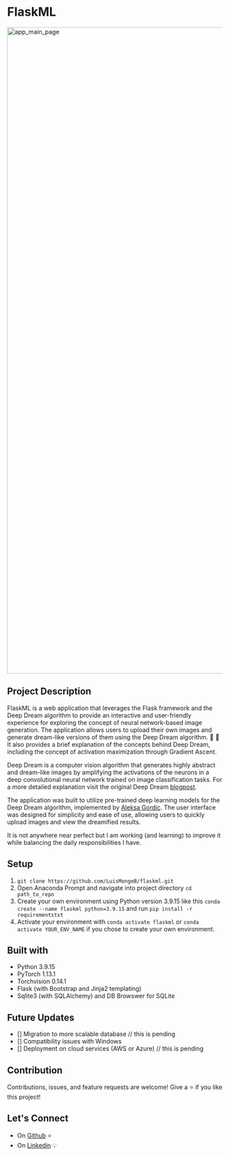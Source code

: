 # FlaskML

<img width="1509" alt="app_main_page" src="https://user-images.githubusercontent.com/65911072/217524880-85e99bef-0770-4bcb-ae3e-e3330e40c74f.png">

## Project Description

FlaskML is a web application that leverages the Flask framework and the Deep Dream algorithm to provide an interactive and user-friendly experience for exploring the concept of neural network-based image generation. The application allows users to upload their own images and generate dream-like versions of them using the Deep Dream algorithm. :art: :milky_way:
It also provides a brief explanation of the concepts behind Deep Dream, including the concept of activation maximization through Gradient Ascent.

Deep Dream is a computer vision algorithm that generates highly abstract and dream-like images by amplifying the activations of the neurons in a deep convolutional neural network trained on image classification tasks. For a more detailed explanation visit the original Deep Dream <a href="https://ai.googleblog.com/2015/06/inceptionism-going-deeper-into-neural.html">blogpost</a>.


The application was built to utilize pre-trained deep learning models for the Deep Dream algorithm, implemented by <a href="https://github.com/gordicaleksa/pytorch-deepdream">Aleksa Gordic</a>. The user interface was designed for simplicity and ease of use, allowing users to quickly upload images and view the dreamified results.

It is not anywhere near perfect but I am working (and learning) to improve it while balancing the daily responsibilities I have. 

## Setup
1. `git clone https://github.com/LuisMongeB/flaskml.git`
1. Open Anaconda Prompt and navigate into project directory `cd path_to_repo`
2. Create your own environment using Python version 3.9.15 like this `conda create --name flaskml python=3.9.15` and run `pip install -r requirementstxt`
3. Activate your environment with `conda activate flaskml` or `conda activate YOUR_ENV_NAME` if you chose to create your own environment. 

## Built with
- Python 3.9.15
- PyTorch 1.13.1
- Torchvision 0.14.1
- Flask (with Bootstrap and Jinja2 templating)
- Sqlite3 (with SQLAlchemy) and DB Browswer for SQLite

## Future Updates
- [] Migration to more scalable database // this is pending
- [] Compatibility issues with Windows
- [] Deployment on cloud services (AWS or Azure) // this is pending 

## Contribution
Contributions, issues, and feature requests are welcome!
Give a ⭐️ if you like this project!

## Let's Connect
* On [Github](https://github.com/LuisMongeB) :star:
* On [Linkedin](https://www.linkedin.com/in/luis-diego-monge-bolanos/) :bulb:
